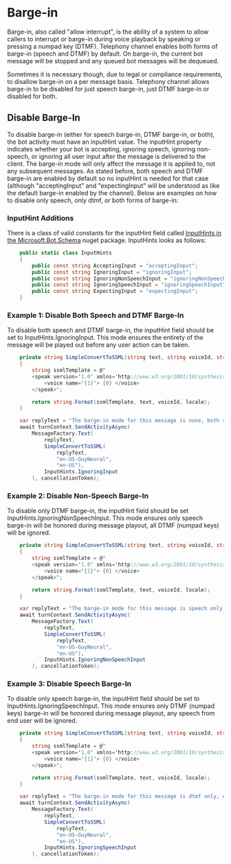 # Barge-in

Barge-in, also called "allow interrupt", is the ability of a system to allow callers to interrupt or barge-in during voice playback by speaking or pressing a numpad key (DTMF). Telephony channel enables both forms of barge-in (speech and DTMF) by default. On barge-in, the current bot message will be stopped and any queued bot messages will be dequeued. 

Sometimes it is necessary though, due to legal or compliance requirements, to disallow barge-in on a per message basis. Telephony channel allows barge-in to be disabled for just speech barge-in, just DTMF barge-in or disabled for both.

 ## Disable Barge-In

To disable barge-in (either for speech barge-in, DTMF barge-in, or both), the bot activity must have an inputHint value. The inputHint property indicates whether your bot is accepting, ignoring speech, ignoring non-speech, or ignoring all user input after the message is delivered to the client. The barge-in mode will only affect the message it is applied to, not any subsequent messages. As stated before, both speech and DTMF barge-in are enabled by default so no inputHint is needed for that case (although "acceptingInput" and "expectingInput" will be understood as like the default barge-in enabled by the channel). Below are examples on how to disable only speech, only dtmf, or both forms of barge-in:

### InputHint Additions
There is a class of valid constants for the inputHint field called [InputHints in the Microsoft.Bot.Schema](https://github.com/microsoft/botbuilder-dotnet/blob/main/libraries/Microsoft.Bot.Schema/InputHints.cs) nuget package. InputHints looks as follows:
```csharp
    public static class InputHints
    {
        public const string AcceptingInput = "acceptingInput";
        public const string IgnoringInput = "ignoringInput";
        public const string IgnoringNonSpeechInput = "ignoringNonSpeechInput";
        public const string IgnoringSpeechInput = "ignoringSpeechInput";
        public const string ExpectingInput = "expectingInput";
    }
```

 ### Example 1: Disable Both Speech and DTMF Barge-In
To disable both speech and DTMF barge-in, the inputHint field should be set to InputHints.IgnoringInput. This mode ensures the entirety of the message will be played out before any user action can be taken.
```csharp
    private string SimpleConvertToSSML(string text, string voiceId, string locale)
    {
        string ssmlTemplate = @"
        <speak version='1.0' xmlns='http://www.w3.org/2001/10/synthesis' xml:lang='{2}'>
            <voice name='{1}'> {0} </voice>
        </speak>";

        return string.Format(ssmlTemplate, text, voiceId, locale);
    }

    var replyText = "The barge-in mode for this message is none, both speech and dtmf barge-in are disabled"
    await turnContext.SendActivityAsync(
        MessageFactory.Text(
            replyText,
            SimpleConvertToSSML(
                replyText,
                "en-US-GuyNeural",
                "en-US"),
            InputHints.IgnoringInput
        ), cancellationToken);
```



 ### Example 2: Disable Non-Speech Barge-In
To disable only DTMF barge-in, the inputHint field should be set InputHints.IgnoringNonSpeechInput. This mode ensures only speech barge-in will be honored during message playout, all DTMF (numpad keys) will be ignored.
```csharp
    private string SimpleConvertToSSML(string text, string voiceId, string locale)
    {
        string ssmlTemplate = @"
        <speak version='1.0' xmlns='http://www.w3.org/2001/10/synthesis' xml:lang='{2}'>
            <voice name='{1}'> {0} </voice>
        </speak>";

        return string.Format(ssmlTemplate, text, voiceId, locale);
    }

    var replyText = "The barge-in mode for this message is speech only, only dtmf barge-in is disabled"
    await turnContext.SendActivityAsync(
        MessageFactory.Text(
            replyText,
            SimpleConvertToSSML(
                replyText,
                "en-US-GuyNeural",
                "en-US"),
            InputHints.IgnoringNonSpeechInput
        ), cancellationToken);
```


 ### Example 3: Disable Speech Barge-In
To disable only speech barge-in, the inputHint field should be set to InputHints.IgnoringSpeechInput. This mode ensures only DTMF (numpad keys) barge-in will be honored during message playout, any speech from end user will be ignored.
```csharp
    private string SimpleConvertToSSML(string text, string voiceId, string locale)
    {
        string ssmlTemplate = @"
        <speak version='1.0' xmlns='http://www.w3.org/2001/10/synthesis' xml:lang='{2}'>
            <voice name='{1}'> {0} </voice>
        </speak>";

        return string.Format(ssmlTemplate, text, voiceId, locale);
    }

    var replyText = "The barge-in mode for this message is dtmf only, only speech barge-in is disabled"
    await turnContext.SendActivityAsync(
        MessageFactory.Text(
            replyText,
            SimpleConvertToSSML(
                replyText,
                "en-US-GuyNeural",
                "en-US"),
            InputHints.IgnoringSpeechInput
        ), cancellationToken);
```
